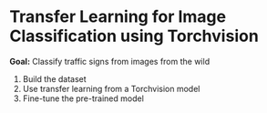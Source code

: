 # Transfer Learning for Image Classification using Torchvision

<b>Goal:</b> Classify traffic signs from images from the wild

1) Build the dataset
2) Use transfer learning from a Torchvision model
3) Fine-tune the pre-trained model

